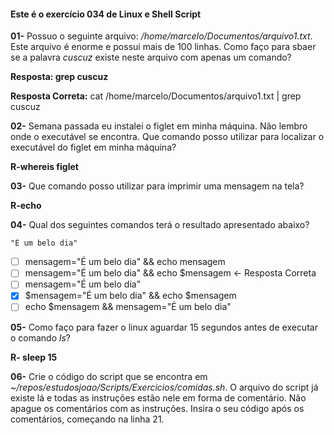 #### Este é o exercício 034 de Linux e Shell Script

**01-** Possuo o seguinte arquivo: */home/marcelo/Documentos/arquivo1.txt*. Este arquivo é enorme e possui mais de 100 linhas. Como faço para sbaer se a palavra *cuscuz* existe neste arquivo com apenas um comando?

**Resposta: grep cuscuz**

**Resposta Correta:** cat /home/marcelo/Documentos/arquivo1.txt | grep cuscuz

**02-** Semana passada eu instalei o figlet em minha máquina. Não lembro onde o executável se encontra. Que comando posso utilizar para localizar o executável do figlet em minha máquina?

**R-whereis figlet**

**03-** Que comando posso utilizar para imprimir uma mensagem na tela?

**R-echo**

**04-** Qual dos seguintes comandos terá o resultado apresentado abaixo?

```
"É um belo dia"
```

- [ ] mensagem="É um belo dia" && echo mensagem
- [ ] mensagem="É um belo dia" && echo $mensagem    <- Resposta Correta
- [ ] mensagem="É um belo dia"
- [X] $mensagem="É um belo dia" && echo $mensagem
- [ ] echo $mensagem && mensagem="É um belo dia"

**05-** Como faço para fazer o linux aguardar 15 segundos antes de executar o comando *ls*?

**R- sleep 15**

**06-** Crie o código do script que se encontra em *~/repos/estudosjoao/Scripts/Exercicios/comidas.sh*. O arquivo do script já existe lá e todas as instruções estão nele em forma de comentário.
Não apague os comentários com as instruções. Insira o seu código após os comentários, começando na linha 21.
